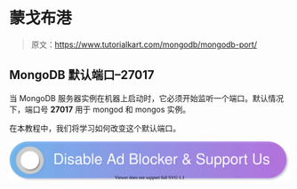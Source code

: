 # 蒙戈布港

> 原文：<https://www.tutorialkart.com/mongodb/mongodb-port/>

## MongoDB 默认端口–27017

当 MongoDB 服务器实例在机器上启动时，它必须开始监听一个端口。默认情况下，端口号 **27017** 用于 mongod 和 mongos 实例。

在本教程中，我们将学习如何改变这个默认端口。

[![](img/925da31b32d6bc3827932f6c8afb11bb.png)](https://www.tutorialkart.com/)